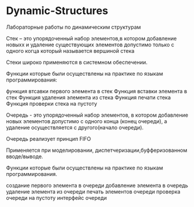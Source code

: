 # Dynamic-Structures


Лабораторные работы по динамическим структурам


Стек – это упорядоченный набор элементов,в котором добавление новыхх и удаление существующих элементов допустимо только с одного когца
который называется вершиной стека

Стеки широко применяются в системном обеспечении.

Функции которые были осуществлены на практике по языкам программирования: 

функция втсавки первого элемента в стек
Функция вставки элемента в стек
Функция удаления элемента из стека
Функция печати стека
Функция проверки стека на пустоту



Очередь - это упорядоченный набор элементов, в котором добавление новых элементов допустимо с одного конца (конец очереди), а удаление осуществляется с другого(начало очереди).

Очередь реализует принцип FIFO

Применяется при моделировании, диспетчеризации,буфферизованном вводе/выводе.

Функции которые были осуществлены на практике по языкам программирования.

 создание первого элемента в очереди
 добавление элемента в очередь
 удаление элемента из очереди
 печать элементов очереди
 проверка очереди на пустоту
 интерфейс очереди
